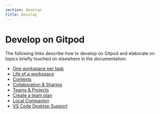 ```yaml
---
section: develop
title: Develop
---
```


<script context="module">
  export const prerender = true;
</script>

# Develop on Gitpod

The following links describe how to develop on Gitpod and elaborate on topics briefly touched on elsewhere in the documentation:

- [One workspace per task](/docs/workspaces)
- [Life of a workspace](/docs/life-of-workspace)
- [Contexts](/docs/context-urls)
- [Collaboration & Sharing](/docs/sharing-and-collaboration)
- [Teams & Projects](/docs/teams-and-projects)
- [Create a team plan](/docs/teams)
- [Local Companion](/docs/develop/local-companion)
- [VS Code Desktop Support](/docs/editors/vscode)
